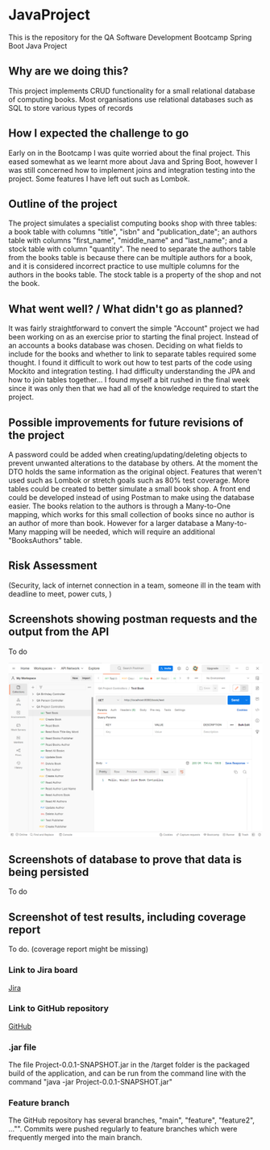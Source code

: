 # JavaProject
This is the repository for the QA Software Development Bootcamp Spring Boot Java Project

## Why are we doing this?
This project implements CRUD functionality for a small relational database of computing books. Most organisations use relational databases such as SQL to store various types of records

## How I expected the challenge to go
Early on in the Bootcamp I was quite worried about the final project. This eased somewhat as we learnt more about Java and Spring Boot, however I was still concerned how to implement joins and integration testing into the project. Some features I have left out such as Lombok.

## Outline of the project
The project simulates a specialist computing books shop with three tables: a book table with columns "title", "isbn" and "publication_date"; an authors table with columns "first_name", "middle_name" and "last_name"; and a stock table with column "quantity". The need to separate the authors table from the books table is because there can be multiple authors for a book, and it is considered incorrect practice to use multiple columns for the authors in the books table. The stock table is a property of the shop and not the book.

## What went well? / What didn't go as planned?
It was fairly straightforward to convert the simple "Account" project we had been working on as an exercise prior to starting the final project. Instead of an accounts a books database was chosen. Deciding on what fields to include for the books and whether to link to separate tables required some thought. I found it difficult to work out how to test parts of the code using Mockito and integration testing. I had difficulty understanding the JPA and how to join tables together... I found myself a bit rushed in the final week since it was only then that we had all of the knowledge required to start the project.

## Possible improvements for future revisions of the project
A password could be added when creating/updating/deleting objects to prevent unwanted alterations to the database by others. At the moment the DTO holds the same information as the original object. Features that weren't used such as Lombok or stretch goals such as 80% test coverage. More tables could be created to better simulate a small book shop. A front end could be developed instead of using Postman to make using the database easier. The books relation to the authors is through a Many-to-One mapping, which works for this small collection of books since no author is an author of more than book. However for a larger database a Many-to-Many mapping will be needed, which will require an additional "BooksAuthors" table.

## Risk Assessment
(Security, lack of internet connection in a team, someone ill in the team with deadline to meet, power cuts, )

## Screenshots showing postman requests and the output from the API
To do

![ScreenShot](/screenshots/Test_Book.png)

## Screenshots of database to prove that data is being persisted
To do

## Screenshot of test results, including coverage report
To do. (coverage report might be missing)


### Link to Jira board
[Jira](https://synth.atlassian.net/jira/software/projects/JAV/boards/2)

### Link to GitHub repository
[GitHub](https://github.com/synthcode/JavaProject/)

### .jar file
The file Project-0.0.1-SNAPSHOT.jar in the /target folder is the packaged build of the application, and can be run from the command line with the command "java -jar Project-0.0.1-SNAPSHOT.jar"

### Feature branch
The GitHub repository has several branches, "main", "feature", "feature2", ..."". Commits were pushed regularly to feature branches which were frequently merged into the main branch.

